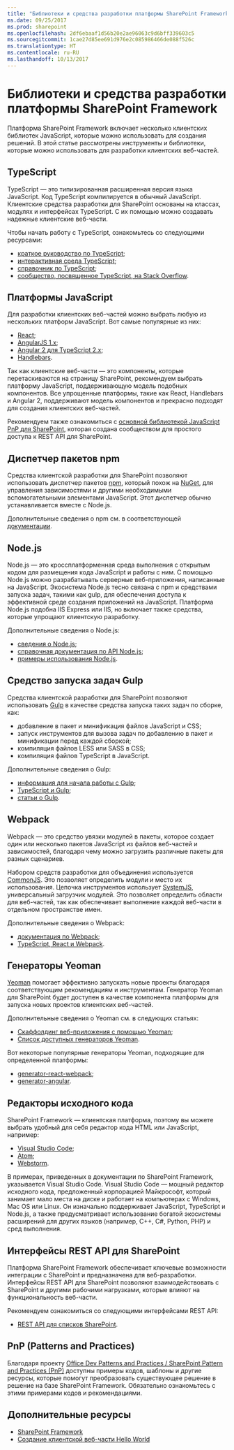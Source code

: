 ```yaml
---
title: "Библиотеки и средства разработки платформы SharePoint Framework"
ms.date: 09/25/2017
ms.prod: sharepoint
ms.openlocfilehash: 2df6ebaaf1d56b20e2ae96063c9d6bff339603c5
ms.sourcegitcommit: 1cae27d85ee691d976e2c085986466de088f526c
ms.translationtype: HT
ms.contentlocale: ru-RU
ms.lasthandoff: 10/13/2017
---
```

# <a name="sharepoint-framework-development-tools-and-libraries"></a>Библиотеки и средства разработки платформы SharePoint Framework

Платформа SharePoint Framework включает несколько клиентских библиотек JavaScript, которые можно использовать для создания решений. В этой статье рассмотрены инструменты и библиотеки, которые можно использовать для разработки клиентских веб-частей.

## <a name="typescript"></a>TypeScript
TypeScript — это типизированная расширенная версия языка JavaScript. Код TypeScript компилируется в обычный JavaScript. Клиентские средства разработки для SharePoint основаны на классах, модулях и интерфейсах TypeScript. С их помощью можно создавать надежные клиентские веб-части. 

Чтобы начать работу с TypeScript, ознакомьтесь со следующими ресурсами:

* [краткое руководство по TypeScript](https://www.typescriptlang.org/docs/tutorial.html);
* [интерактивная среда TypeScript](https://www.typescriptlang.org/play/index.html);
* [справочник по TypeScript](https://www.typescriptlang.org/docs/handbook/basic-types.html);
* [сообщество, посвященное TypeScript, на Stack Overflow](https://stackoverflow.com/questions/tagged/typescript).

## <a name="javascript-frameworks"></a>Платформы JavaScript
Для разработки клиентских веб-частей можно выбрать любую из нескольких платформ JavaScript. Вот самые популярные из них:

* [React](https://facebook.github.io/react/);
* [AngularJS 1.x](https://docs.angularjs.org/tutorial);
* [Angular 2 для TypeScript 2.x](https://angular.io/docs/ts/latest/quickstart.html);
* [Handlebars](http://handlebarsjs.com/).

Так как клиентские веб-части — это компоненты, которые перетаскиваются на страницу SharePoint, рекомендуем выбрать платформу JavaScript, поддерживающую модель подобных компонентов. Все упрощенные платформы, такие как React, Handlebars и Angular 2, поддерживают модель компонентов и прекрасно подходят для создания клиентских веб-частей. 

Рекомендуем также ознакомиться с [основной библиотекой JavaScript PnP для SharePoint](https://github.com/SharePoint/PnP-JS-Core), которая создана сообществом для простого доступа к REST API для SharePoint. 

## <a name="node-package-manager-npm"></a>Диспетчер пакетов npm

Средства клиентской разработки для SharePoint позволяют использовать диспетчер пакетов [npm](https://www.npmjs.com/), который похож на [NuGet](https://www.nuget.org/), для управления зависимостями и другими необходимыми вспомогательными элементами JavaScript. Этот диспетчер обычно устанавливается вместе с Node.js.

Дополнительные сведения о npm см. в соответствующей [документации](https://docs.npmjs.com/).

## <a name="nodejs"></a>Node.js

Node.js — это кроссплатформенная среда выполнения с открытым кодом для размещения кода JavaScript и работы с ним. С помощью Node.js можно разрабатывать серверные веб-приложения, написанные на JavaScript. Экосистема Node.js тесно связана с npm и средствами запуска задач, такими как gulp, для обеспечения доступа к эффективной среде создания приложений на JavaScript. Платформа Node.js подобна IIS Express или IIS, но включает также средства, которые упрощают клиентскую разработку. 

Дополнительные сведения о Node.js:

* [сведения о Node.js](https://nodejs.org/en/about/);
* [справочная документация по API Node.js](https://nodejs.org/api/);
* [примеры использования Node.js](https://nodejs.org/api/synopsis.html).

## <a name="gulp-task-runner"></a>Средство запуска задач Gulp
Средства клиентской разработки для SharePoint позволяют использовать [Gulp](http://gulpjs.com/) в качестве средства запуска таких задач по сборке, как:

* добавление в пакет и минификация файлов JavaScript и CSS;
* запуск инструментов для вызова задач по добавлению в пакет и минификации перед каждой сборкой;
* компиляция файлов LESS или SASS в CSS;
* компиляция файлов TypeScript в JavaScript.

Дополнительные сведения о Gulp:

* [информация для начала работы с Gulp](https://github.com/gulpjs/gulp/blob/master/docs/getting-started.md);
* [TypeScript и Gulp](https://www.typescriptlang.org/docs/handbook/gulp.html);
* [статьи о Gulp](https://github.com/gulpjs/gulp/blob/master/docs/README.md#articles).

## <a name="webpack"></a>Webpack

Webpack — это средство увязки модулей в пакеты, которое создает один или несколько пакетов JavaScript из файлов веб-частей и зависимостей, благодаря чему можно загрузить различные пакеты для разных сценариев.

Набором средств разработки для объединения используется [CommonJS](https://webpack.github.io/docs/commonjs.html). Это позволяет определить модули и место их использования. Цепочка инструментов использует [SystemJS](https://github.com/systemjs/systemjs), универсальный загрузчик модулей. Это позволяет определить области для веб-частей, так как обеспечивает выполнение каждой веб-части в отдельном пространстве имен.

Дополнительные сведения о Webpack:

* [документация по Webpack](http://webpack.github.io/docs/what-is-webpack.html);
* [TypeScript, React и Webpack](https://www.typescriptlang.org/docs/handbook/react-&-webpack.html).

## <a name="yeoman-generators"></a>Генераторы Yeoman
[Yeoman](http://yeoman.io/) помогает эффективно запускать новые проекты благодаря соответствующим рекомендациям и инструментам. Генератор Yeoman для SharePoint будет доступен в качестве компонента платформы для запуска новых проектов клиентских веб-частей. 

Дополнительные сведения о Yeoman см. в следующих статьях:

* [Скаффолдинг веб-приложения с помощью Yeoman](http://yeoman.io/codelab/index.html);
* [Список доступных генераторов Yeoman](http://yeoman.io/generators/).

Вот некоторые популярные генераторы Yeoman, подходящие для определенной платформы:

* [generator-react-webpack](https://github.com/newtriks/generator-react-webpack);
* [generator-angular](https://www.npmjs.com/package/generator-angular).

## <a name="source-code-editors"></a>Редакторы исходного кода
SharePoint Framework — клиентская платформа, поэтому вы можете выбрать удобный для себя редактор кода HTML или JavaScript, например:

* [Visual Studio Code](https://code.visualstudio.com/);
* [Atom](https://atom.io);
* [Webstorm](https://www.jetbrains.com/webstorm).

В примерах, приведенных в документации по SharePoint Framework, указывается Visual Studio Code. Visual Studio Code — мощный редактор исходного кода, предложенный корпорацией Майкрософт, который занимает мало места на диске и работает на компьютерах с Windows, Mac OS или Linux. Он изначально поддерживает JavaScript, TypeScript и Node.js, а также предусматривает использование богатой экосистемы расширений для других языков (например, C++, C#, Python, PHP) и сред выполнения.

## <a name="sharepoint-rest-apis"></a>Интерфейсы REST API для SharePoint

Платформа SharePoint Framework обеспечивает ключевые возможности интеграции с SharePoint и предназначена для веб-разработки. Интерфейсы REST API для SharePoint позволяют взаимодействовать с SharePoint и другими рабочими нагрузками, которые влияют на функциональность веб-части. 

Рекомендуем ознакомиться со следующими интерфейсами REST API:

* [REST API для списков SharePoint](https://msdn.microsoft.com/ru-RU/library/office/dn292552.aspx).

## <a name="patterns-and-practices"></a>PnP (Patterns and Practices)

Благодаря проекту [Office Dev Patterns and Practices / SharePoint Pattern and Practices (PnP)](http://aka.ms/officedevpnp) доступны примеры кодов, шаблоны и другие ресурсы, которые помогут преобразовать существующее решение в решение на базе SharePoint Framework. Обязательно ознакомьтесь с этими примерами кодов и рекомендациями.

## <a name="additional-resources"></a>Дополнительные ресурсы

* [SharePoint Framework](sharepoint-framework-overview.md)
* [Создание клиентской веб-части Hello World](web-parts/get-started/build-a-hello-world-web-part.md)
